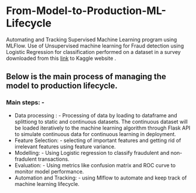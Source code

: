 # From-Model-to-Production-ML-Lifecycle
Automating and Tracking Supervised Machine Learning program using MLFlow. Use of Unsupervised machine learning for Fraud detection using Logistic Regression for classification performed on a dataset in a survey downloaded from this [link](https://www.kaggle.com/datasets/mlg-ulb/creditcardfraud) to Kaggle website .
## Below is the main process of managing the model to production lifecycle.
### Main steps: -
- Data processing : - Processing of data by loading to dataframe and splittiong to static and continuous datasets. The continuous dataset will be loaded iteratively to   the machine learning algorithm through Flask API to simulate continuous data for continuous learning in deployment.
- Feature Selection: - selecting of important features and getting rid of irrelevant features using feature variance.
- Modelling: - Using Logistic regression to classify fraudulent and non-fradulent transactions.
- Evaluation: - Using metrics like confusion matrix and ROC curve to monitor model performance.
- Automation and Tracking: - using Mlflow to automate and keep track of machine learning lifecycle.
